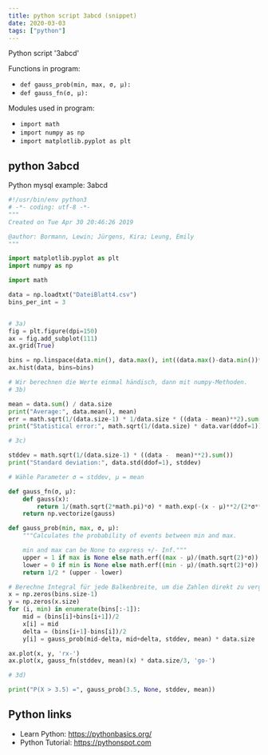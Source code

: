 ```yaml
---
title: python script 3abcd (snippet)
date: 2020-03-03
tags: ["python"]
---
```

Python script '3abcd'

Functions in program: 
* `def gauss_prob(min, max, σ, µ):`
* `def gauss_fn(σ, µ):`

Modules used in program: 
* `import math`
* `import numpy as np`
* `import matplotlib.pyplot as plt`

## python 3abcd

Python mysql example: 3abcd

```python
#!/usr/bin/env python3
# -*- coding: utf-8 -*-
"""
Created on Tue Apr 30 20:46:26 2019

@author: Bormann, Lewin; Jürgens, Kira; Leung, Emily
"""

import matplotlib.pyplot as plt
import numpy as np

import math

data = np.loadtxt("DateiBlatt4.csv")
bins_per_int = 3


# 3a)
fig = plt.figure(dpi=150)
ax = fig.add_subplot(111)
ax.grid(True)

bins = np.linspace(data.min(), data.max(), int((data.max()-data.min())*bins_per_int))
ax.hist(data, bins=bins)

# Wir berechnen die Werte einmal händisch, dann mit numpy-Methoden.
# 3b)

mean = data.sum() / data.size
print("Average:", data.mean(), mean)
err = math.sqrt(1/(data.size-1) * 1/data.size * ((data - mean)**2).sum())
print("Statistical error:", math.sqrt(1/(data.size) * data.var(ddof=1)), err)

# 3c)

stddev = math.sqrt(1/(data.size-1) * ((data -  mean)**2).sum())
print("Standard deviation:", data.std(ddof=1), stddev)

# Wähle Parameter σ = stddev, µ = mean

def gauss_fn(σ, µ):
    def gauss(x):
        return 1/(math.sqrt(2*math.pi)*σ) * math.exp(-(x - µ)**2/(2*σ**2))
    return np.vectorize(gauss)

def gauss_prob(min, max, σ, µ):
    """Calculates the probability of events between min and max.

    min and max can be None to express +/- Inf."""
    upper = 1 if max is None else math.erf((max - µ)/(math.sqrt(2)*σ))
    lower = 0 if min is None else math.erf((min - µ)/(math.sqrt(2)*σ))
    return 1/2 * (upper - lower)

# Berechne Integral für jede Balkenbreite, um die Zahlen direkt zu vergleichen.
x = np.zeros(bins.size-1)
y = np.zeros(x.size)
for (i, min) in enumerate(bins[:-1]):
    mid = (bins[i]+bins[i+1])/2
    x[i] = mid
    delta = (bins[i+1]-bins[i])/2
    y[i] = gauss_prob(mid-delta, mid+delta, stddev, mean) * data.size

ax.plot(x, y, 'rx-')
ax.plot(x, gauss_fn(stddev, mean)(x) * data.size/3, 'go-')

# 3d)

print("P(X > 3.5) =", gauss_prob(3.5, None, stddev, mean))

```

## Python links

- Learn Python: https://pythonbasics.org/
- Python Tutorial: https://pythonspot.com
